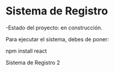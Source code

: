 <h1> Sistema de Registro</h1> 

 -Estado del proyecto: en construcción.
 
Para ejecutar el sistema, debes de poner:
 
 npm install react

 Sistema de Registro 2
